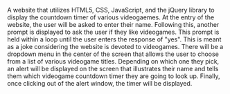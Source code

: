A website that utilizes HTML5, CSS, JavaScript, and the jQuery library to display the countdown timer of various videogaemes. At the entry of the website, the user will be asked
to enter their name. Following this, another prompt is displayed to ask the user if they like videogames. This prompt is held within a loop until the user enters the response of
"yes". This is meant as a joke considering the website is devoted to videogames. There will be a dropdown menu in the center of the screen that allows the user to choose from a list
of various videogame titles. Depending on which one they pick, an alert will be displayed on the screen that illustrates their name and tells them which videogame countdown timer 
they are going to look up. Finally, once clicking out of the alert window, the timer will be displayed. 
